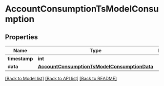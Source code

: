 # AccountConsumptionTsModelConsumption

## Properties
Name | Type | Description | Notes
------------ | ------------- | ------------- | -------------
**timestamp** | **int** |  | [optional] 
**data** | [**AccountConsumptionTsModelConsumptionData**](AccountConsumptionTsModelConsumptionData.md) |  | [optional] 

[[Back to Model list]](../README.md#documentation-for-models) [[Back to API list]](../README.md#documentation-for-api-endpoints) [[Back to README]](../README.md)


